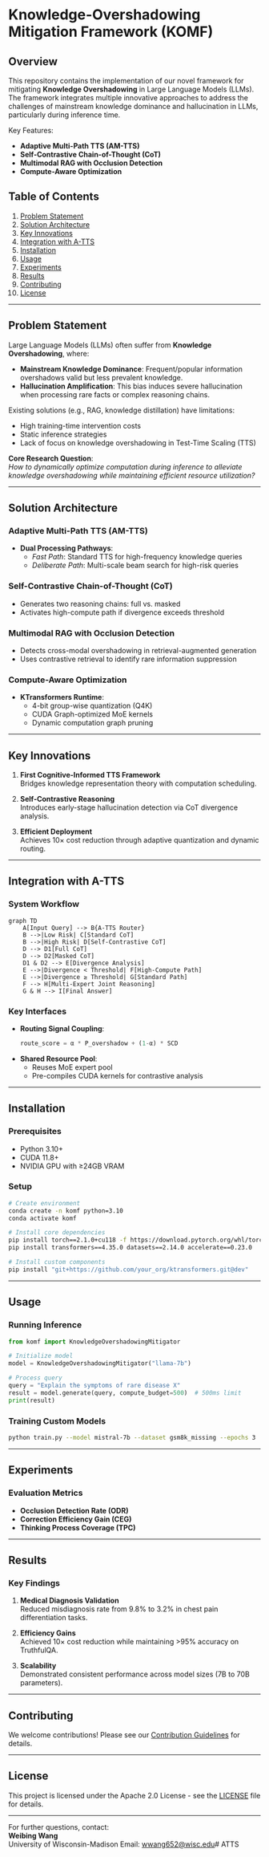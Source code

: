 # Knowledge-Overshadowing Mitigation Framework (KOMF)

## Overview
This repository contains the implementation of our novel framework for mitigating **Knowledge Overshadowing** in Large Language Models (LLMs). The framework integrates multiple innovative approaches to address the challenges of mainstream knowledge dominance and hallucination in LLMs, particularly during inference time.

Key Features:
- **Adaptive Multi-Path TTS (AM-TTS)**
- **Self-Contrastive Chain-of-Thought (CoT)**
- **Multimodal RAG with Occlusion Detection**
- **Compute-Aware Optimization**

## Table of Contents
1. [Problem Statement](#problem-statement)
2. [Solution Architecture](#solution-architecture)
3. [Key Innovations](#key-innovations)
4. [Integration with A-TTS](#integration-with-a-tts)
5. [Installation](#installation)
6. [Usage](#usage)
7. [Experiments](#experiments)
8. [Results](#results)
9. [Contributing](#contributing)
10. [License](#license)

---

## Problem Statement
Large Language Models (LLMs) often suffer from **Knowledge Overshadowing**, where:
- **Mainstream Knowledge Dominance**: Frequent/popular information overshadows valid but less prevalent knowledge.
- **Hallucination Amplification**: This bias induces severe hallucination when processing rare facts or complex reasoning chains.

Existing solutions (e.g., RAG, knowledge distillation) have limitations:
- High training-time intervention costs
- Static inference strategies
- Lack of focus on knowledge overshadowing in Test-Time Scaling (TTS)

**Core Research Question**:  
*How to dynamically optimize computation during inference to alleviate knowledge overshadowing while maintaining efficient resource utilization?*

---

## Solution Architecture
### Adaptive Multi-Path TTS (AM-TTS)
- **Dual Processing Pathways**:
  - *Fast Path*: Standard TTS for high-frequency knowledge queries
  - *Deliberate Path*: Multi-scale beam search for high-risk queries

### Self-Contrastive Chain-of-Thought (CoT)
- Generates two reasoning chains: full vs. masked
- Activates high-compute path if divergence exceeds threshold

### Multimodal RAG with Occlusion Detection
- Detects cross-modal overshadowing in retrieval-augmented generation
- Uses contrastive retrieval to identify rare information suppression

### Compute-Aware Optimization
- **KTransformers Runtime**:
  - 4-bit group-wise quantization (Q4K)
  - CUDA Graph-optimized MoE kernels
  - Dynamic computation graph pruning

---

## Key Innovations
1. **First Cognitive-Informed TTS Framework**  
   Bridges knowledge representation theory with computation scheduling.

2. **Self-Contrastive Reasoning**  
   Introduces early-stage hallucination detection via CoT divergence analysis.

3. **Efficient Deployment**  
   Achieves 10× cost reduction through adaptive quantization and dynamic routing.

---

## Integration with A-TTS
### System Workflow
```mermaid
graph TD
    A[Input Query] --> B{A-TTS Router}
    B -->|Low Risk| C[Standard CoT]
    B -->|High Risk| D[Self-Contrastive CoT]
    D --> D1[Full CoT]
    D --> D2[Masked CoT]
    D1 & D2 --> E[Divergence Analysis]
    E -->|Divergence < Threshold| F[High-Compute Path]
    E -->|Divergence ≥ Threshold| G[Standard Path]
    F --> H[Multi-Expert Joint Reasoning]
    G & H --> I[Final Answer]
```

### Key Interfaces
- **Routing Signal Coupling**:
  ```python
  route_score = α * P_overshadow + (1-α) * SCD
  ```
- **Shared Resource Pool**:
  - Reuses MoE expert pool
  - Pre-compiles CUDA kernels for contrastive analysis

---

## Installation
### Prerequisites
- Python 3.10+
- CUDA 11.8+
- NVIDIA GPU with ≥24GB VRAM

### Setup
```bash
# Create environment
conda create -n komf python=3.10
conda activate komf

# Install core dependencies
pip install torch==2.1.0+cu118 -f https://download.pytorch.org/whl/torch_stable.html
pip install transformers==4.35.0 datasets==2.14.0 accelerate==0.23.0

# Install custom components
pip install "git+https://github.com/your_org/ktransformers.git@dev"
```

---

## Usage
### Running Inference
```python
from komf import KnowledgeOvershadowingMitigator

# Initialize model
model = KnowledgeOvershadowingMitigator("llama-7b")

# Process query
query = "Explain the symptoms of rare disease X"
result = model.generate(query, compute_budget=500)  # 500ms limit
print(result)
```

### Training Custom Models
```bash
python train.py --model mistral-7b --dataset gsm8k_missing --epochs 3
```

---

## Experiments
### Evaluation Metrics
- **Occlusion Detection Rate (ODR)**
- **Correction Efficiency Gain (CEG)**
- **Thinking Process Coverage (TPC)**

---

## Results
### Key Findings
1. **Medical Diagnosis Validation**  
   Reduced misdiagnosis rate from 9.8% to 3.2% in chest pain differentiation tasks.

2. **Efficiency Gains**  
   Achieved 10× cost reduction while maintaining >95% accuracy on TruthfulQA.

3. **Scalability**  
   Demonstrated consistent performance across model sizes (7B to 70B parameters).

---

## Contributing
We welcome contributions! Please see our [Contribution Guidelines](CONTRIBUTING.md) for details.

---

## License
This project is licensed under the Apache 2.0 License - see the [LICENSE](LICENSE) file for details.

---

For further questions, contact:  
**Weibing Wang**  
University of Wisconsin-Madison
Email: wwang652@wisc.edu# ATTS
